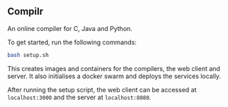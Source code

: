 ## Compilr

An online compiler for C, Java and Python.

To get started, run the following commands:

```bash
bash setup.sh
```

This creates images and containers for the compilers, the web client and server.
It also initialises a docker swarm and deploys the services locally.

After running the setup script, the web client can be accessed at `localhost:3000` and the server at `localhost:8080`.
